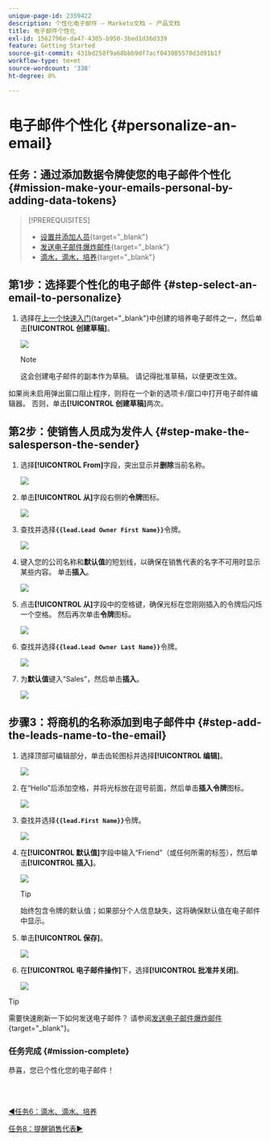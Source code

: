 ```yaml
---
unique-page-id: 2359422
description: 个性化电子邮件 — Marketo文档 — 产品文档
title: 电子邮件个性化
exl-id: 1562796e-da47-4305-b950-3bed1d36d339
feature: Getting Started
source-git-commit: 431bd258f9a68bbb9df7acf043085578d3d91b1f
workflow-type: tm+mt
source-wordcount: '338'
ht-degree: 0%

---
```


# 电子邮件个性化 {#personalize-an-email}

## 任务：通过添加数据令牌使您的电子邮件个性化 {#mission-make-your-emails-personal-by-adding-data-tokens}

>[!PREREQUISITES]
>
>* [设置并添加人员](/help/marketo/getting-started/quick-wins/get-set-up-and-add-a-person.md){target="_blank"}
>* [发送电子邮件爆炸邮件](/help/marketo/getting-started/quick-wins/send-an-email.md){target="_blank"}
>* [滴水，滴水，培养](/help/marketo/getting-started/quick-wins/drip-drip-nurture.md){target="_blank"}

## 第1步：选择要个性化的电子邮件 {#step-select-an-email-to-personalize}

1. 选择在[上一个快速入门](/help/marketo/getting-started/quick-wins/drip-drip-nurture.md){target="_blank"}中创建的培养电子邮件之一，然后单击&#x200B;**[!UICONTROL 创建草稿]**。

   ![](assets/personalize-an-email-1.png)

   >[!NOTE]
   >
   >这会创建电子邮件的副本作为草稿。 请记得批准草稿，以便更改生效。

如果尚未启用弹出窗口阻止程序，则将在一个新的选项卡/窗口中打开电子邮件编辑器。 否则，单击&#x200B;**[!UICONTROL 创建草稿]**&#x200B;两次。

## 第2步：使销售人员成为发件人 {#step-make-the-salesperson-the-sender}

1. 选择&#x200B;**[!UICONTROL From]**&#x200B;字段，突出显示并&#x200B;**删除**&#x200B;当前名称。

   ![](assets/personalize-an-email-2.png)

1. 单击&#x200B;**[!UICONTROL 从]**&#x200B;字段右侧的&#x200B;**令牌**&#x200B;图标。

   ![](assets/personalize-an-email-3.png)

1. 查找并选择&#x200B;**`{{lead.Lead Owner First Name}}`**&#x200B;令牌。

   ![](assets/personalize-an-email-4.png)

1. 键入您的公司名称和&#x200B;**默认值**&#x200B;的短划线，以确保在销售代表的名字不可用时显示某些内容。 单击&#x200B;**插入**。

   ![](assets/personalize-an-email-5.png)

1. 点击&#x200B;**[!UICONTROL 从]**&#x200B;字段中的空格键，确保光标在您刚刚插入的令牌后闪烁一个空格。 然后再次单击&#x200B;**令牌**&#x200B;图标。

   ![](assets/personalize-an-email-6.png)

1. 查找并选择&#x200B;**`{{lead.Lead Owner Last Name}}`**&#x200B;令牌。

   ![](assets/personalize-an-email-7.png)

1. 为&#x200B;**默认值**&#x200B;键入“Sales”，然后单击&#x200B;**插入**。

   ![](assets/personalize-an-email-8.png)

## 步骤3：将商机的名称添加到电子邮件中 {#step-add-the-leads-name-to-the-email}

1. 选择顶部可编辑部分，单击齿轮图标并选择&#x200B;**[!UICONTROL 编辑]**。

   ![](assets/personalize-an-email-9.png)

1. 在“Hello”后添加空格，并将光标放在逗号前面，然后单击&#x200B;**插入令牌**&#x200B;图标。

   ![](assets/personalize-an-email-10.png)

1. 查找并选择&#x200B;**`{{lead.First Name}}`**&#x200B;令牌。

   ![](assets/personalize-an-email-11.png)

1. 在&#x200B;**[!UICONTROL 默认值]**&#x200B;字段中输入“Friend”（或任何所需的标签），然后单击&#x200B;**[!UICONTROL 插入]**。

   ![](assets/personalize-an-email-12.png)

   >[!TIP]
   >
   >始终包含令牌的默认值；如果部分个人信息缺失，这将确保默认值在电子邮件中显示。

1. 单击&#x200B;**[!UICONTROL 保存]**。

   ![](assets/personalize-an-email-13.png)

1. 在&#x200B;**[!UICONTROL 电子邮件操作]**&#x200B;下，选择&#x200B;**[!UICONTROL 批准并关闭]**。

   ![](assets/personalize-an-email-14.png)

>[!TIP]
>
>需要快速刷新一下如何发送电子邮件？ 请参阅[发送电子邮件爆炸邮件](/help/marketo/getting-started/quick-wins/send-an-email.md){target="_blank"}。

### 任务完成 {#mission-complete}

恭喜，您已个性化您的电子邮件！

<br> 

[◄任务6：滴水、滴水、培养](/help/marketo/getting-started/quick-wins/drip-drip-nurture.md)

[任务8：提醒销售代表►](/help/marketo/getting-started/quick-wins/alert-the-sales-rep.md)
